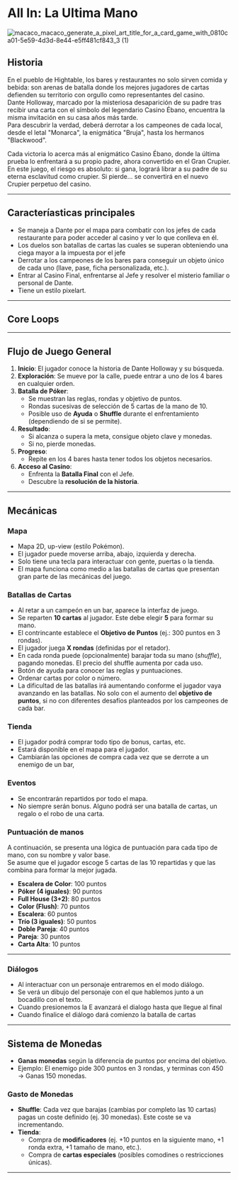 # All In: La Ultima Mano

![macaco_macaco_generate_a_pixel_art_title_for_a_card_game_with_0810ca01-5e59-4d3d-8e44-e5ff481cf843_3 (1)](https://github.com/user-attachments/assets/390034cc-580a-4b57-9b9e-5aa8255eb484)

## Historia

En el pueblo de Hightable, los bares y restaurantes no solo sirven comida y bebida: son arenas de batalla donde los mejores jugadores de cartas defienden su territorio con orgullo como representantes del casino.  
Dante Holloway, marcado por la misteriosa desaparición de su padre tras recibir una carta con el símbolo del legendario Casino Ébano, encuentra la misma invitación en su casa años más tarde.  
Para descubrir la verdad, deberá derrotar a los campeones de cada local, desde el letal "Monarca", la enigmática "Bruja", hasta los hermanos "Blackwood".

Cada victoria lo acerca más al enigmático Casino Ébano, donde la última prueba lo enfrentará a su propio padre, ahora convertido en el Gran Crupier.  
En este juego, el riesgo es absoluto: si gana, logrará librar a su padre de su eterna esclavitud como crupier. Si pierde… se convertirá en el nuevo Crupier perpetuo del casino.

---

## Caracteríasticas principales

- Se maneja a Dante por el mapa para combatir con los jefes de cada restaurante para poder acceder al casino y ver lo que conlleva en él.
- Los duelos son batallas de cartas las cuales se superan obteniendo una ciega mayor a la impuesta por el jefe
- Derrotar a los campeones de los bares para conseguir un objeto único de cada uno (llave, pase, ficha personalizada, etc.).  
- Entrar al Casino Final, enfrentarse al Jefe y resolver el misterio familiar o personal de Dante.
- Tiene un estilo pixelart.

---

## Core Loops

---

## Flujo de Juego General

1. **Inicio**: El jugador conoce la historia de Dante Holloway y su búsqueda.  
2. **Exploración**: Se mueve por la calle, puede entrar a uno de los 4 bares en cualquier orden.  
3. **Batalla de Póker**:  
   - Se muestran las reglas, rondas y objetivo de puntos.  
   - Rondas sucesivas de selección de 5 cartas de la mano de 10.  
   - Posible uso de **Ayuda** o **Shuffle** durante el enfrentamiento (dependiendo de si se permite).  
4. **Resultado**:  
   - Si alcanza o supera la meta, consigue objeto clave y monedas.  
   - Si no, pierde monedas.  
5. **Progreso**:  
   - Repite en los 4 bares hasta tener todos los objetos necesarios.  
6. **Acceso al Casino**:  
   - Enfrenta la **Batalla Final** con el Jefe.  
   - Descubre la **resolución de la historia**.

  ---

## Mecánicas

### Mapa

- Mapa 2D, up-view (estilo Pokémon).  
- El jugador puede moverse arriba, abajo, izquierda y derecha.  
- Solo tiene una tecla para interactuar con gente, puertas o la tienda.  
- El mapa funciona como medio a las batallas de cartas que presentan gran parte de las mecánicas del juego.

### Batallas de Cartas

- Al retar a un campeón en un bar, aparece la interfaz de juego.  
- Se reparten **10 cartas** al jugador. Este debe elegir **5** para formar su mano.  
- El contrincante establece el **Objetivo de Puntos** (ej.: 300 puntos en 3 rondas).  
- El jugador juega **X rondas** (definidas por el retador).
- En cada ronda puede (opcionalmente) barajar toda su mano (*shuffle*), pagando monedas. El precio del shuffle aumenta por cada uso.
- Botón de ayuda para conocer las reglas y puntuaciones.  
- Ordenar cartas por color o número.  
- La dificultad de las batallas irá aumentando conforme el jugador vaya avanzando en las batallas. No solo con el aumento del **objetivo de puntos**, si no con diferentes desafíos planteados por los campeones de cada bar.

### Tienda

- El jugador podrá comprar todo tipo de bonus, cartas, etc.
- Estará disponible en el mapa para el jugador.
- Cambiarán las opciones de compra cada vez que se derrote a un enemigo de un bar,

### Eventos

- Se encontrarán repartidos por todo el mapa.
- No siempre serán bonus. Alguno podrá ser una batalla de cartas, un regalo o el robo de una carta.

### Puntuación de manos

A continuación, se presenta una lógica de puntuación para cada tipo de mano, con su nombre y valor base.  
Se asume que el jugador escoge 5 cartas de las 10 repartidas y que las combina para formar la mejor jugada.

- **Escalera de Color**: 100 puntos  
- **Póker (4 iguales)**: 90 puntos  
- **Full House (3+2)**: 80 puntos  
- **Color (Flush)**: 70 puntos  
- **Escalera**: 60 puntos  
- **Trío (3 iguales)**: 50 puntos  
- **Doble Pareja**: 40 puntos  
- **Pareja**: 30 puntos  
- **Carta Alta**: 10 puntos  

---

### Diálogos

- Al interactuar con un personaje entraremos en el modo diálogo.
- Se verá un dibujo del personaje con el que hablemos junto a un bocadillo con el texto.
- Cuando presionemos la E avanzará el dialogo hasta que llegue al final
- Cuando finalice el diálogo dará comienzo la batalla de cartas
  
---

## Sistema de Monedas

- **Ganas monedas** según la diferencia de puntos por encima del objetivo.  
- Ejemplo: El enemigo pide 300 puntos en 3 rondas, y terminas con 450 → Ganas 150 monedas.

### Gasto de Monedas

- **Shuffle**: Cada vez que barajas (cambias por completo las 10 cartas) pagas un coste definido (ej. 30 monedas). Este coste se va incrementando.  
- **Tienda**:
  - Compra de **modificadores** (ej. +10 puntos en la siguiente mano, +1 ronda extra, +1 tamaño de mano, etc.).  
  - Compra de **cartas especiales** (posibles comodines o restricciones únicas).

---
